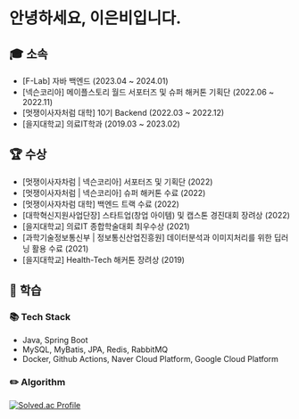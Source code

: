 # 안녕하세요, 이은비입니다.

## 🎓 소속
- [F-Lab] 자바 백엔드 (2023.04 ~ 2024.01)
- [넥슨코리아] 메이플스토리 월드 서포터즈 및 슈퍼 해커톤 기획단 (2022.06 ~ 2022.11)
- [멋쟁이사자처럼 대학] 10기 Backend (2022.03 ~ 2022.12)
- [을지대학교] 의료IT학과 (2019.03 ~ 2023.02)

## 🏆 수상
- [멋쟁이사자차럼 | 넥슨코리아] 서포터즈 및 기획단 (2022)
- [멋쟁이사자처럼 | 넥슨코리아] 슈퍼 해커톤 수료 (2022)
- [멋쟁이사자차럼 대학] 백엔드 트랙 수료 (2022)
- [대학혁신지원사업단장] 스타트업(창업 아이템) 및 캡스톤 경진대회 장려상 (2022)
- [을지대학교] 의료IT 종합학술대회 최우수상 (2021)
- [과학기술정보통신부 | 정보통신산업진흥원] 데이터분석과 이미지처리를 위한 딥러닝 활용 수료 (2021)
- [을지대학교] Health-Tech 해커톤 장려상 (2019)

## 📝 학습 
### 📚 Tech Stack
- Java, Spring Boot
- MySQL, MyBatis, JPA, Redis, RabbitMQ
- Docker, Github Actions, Naver Cloud Platform, Google Cloud Platform

### ✏️ Algorithm
[![Solved.ac Profile](http://mazassumnida.wtf/api/v2/generate_badge?boj=pask220)](https://solved.ac/pask220/)
